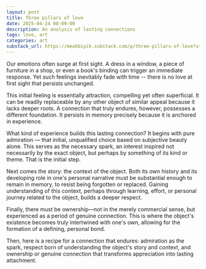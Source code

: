 ```yaml
---
layout: post
title: Three pillars of love
date: 2025-04-24 00:09:00
description: An analysis of lasting connections
tags: love, art
categories: art
substack_url: https://meakbiyik.substack.com/p/three-pillars-of-love?utm_source=meakbiyik&utm_medium=web&utm_content=post
---
```


Our emotions often surge at first sight. A dress in a window, a piece of furniture in a shop, or even a book's binding can trigger an immediate response. Yet such feelings inevitably fade with time -- there is no love at first sight that persists unchanged.

This initial feeling is essentially attraction, compelling yet often superficial. It can be readily replaceable by any other object of similar appeal because it lacks deeper roots. A connection that truly endures, however, possesses a different foundation. It persists in memory precisely because it is anchored in experience.

What kind of experience builds this lasting connection? It begins with pure admiration — that initial, unqualified choice based on subjective beauty alone. This serves as the necessary spark, an interest inspired not necessarily by the exact object, but perhaps by something of its kind or theme. That is the initial step.

Next comes the story: the context of the object. Both its own history and its developing role in one's personal narrative must be substantial enough to remain in memory, to resist being forgotten or replaced. Gaining understanding of this context, perhaps through learning, effort, or personal journey related to the object, builds a deeper respect.

Finally, there must be ownership—not in the merely commercial sense, but experienced as a period of genuine connection. This is where the object's existence becomes truly intertwined with one's own, allowing for the formation of a defining, personal bond.

Then, here is a recipe for a connection that endures: admiration as the spark, respect born of understanding the object's story and context, and ownership or genuine connection that transforms appreciation into lasting attachment.
